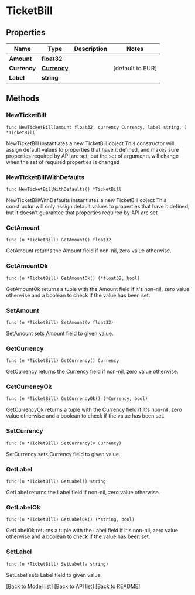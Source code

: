 # TicketBill

## Properties

Name | Type | Description | Notes
------------ | ------------- | ------------- | -------------
**Amount** | **float32** |  | 
**Currency** | [**Currency**](Currency.md) |  | [default to EUR]
**Label** | **string** |  | 

## Methods

### NewTicketBill

`func NewTicketBill(amount float32, currency Currency, label string, ) *TicketBill`

NewTicketBill instantiates a new TicketBill object
This constructor will assign default values to properties that have it defined,
and makes sure properties required by API are set, but the set of arguments
will change when the set of required properties is changed

### NewTicketBillWithDefaults

`func NewTicketBillWithDefaults() *TicketBill`

NewTicketBillWithDefaults instantiates a new TicketBill object
This constructor will only assign default values to properties that have it defined,
but it doesn't guarantee that properties required by API are set

### GetAmount

`func (o *TicketBill) GetAmount() float32`

GetAmount returns the Amount field if non-nil, zero value otherwise.

### GetAmountOk

`func (o *TicketBill) GetAmountOk() (*float32, bool)`

GetAmountOk returns a tuple with the Amount field if it's non-nil, zero value otherwise
and a boolean to check if the value has been set.

### SetAmount

`func (o *TicketBill) SetAmount(v float32)`

SetAmount sets Amount field to given value.


### GetCurrency

`func (o *TicketBill) GetCurrency() Currency`

GetCurrency returns the Currency field if non-nil, zero value otherwise.

### GetCurrencyOk

`func (o *TicketBill) GetCurrencyOk() (*Currency, bool)`

GetCurrencyOk returns a tuple with the Currency field if it's non-nil, zero value otherwise
and a boolean to check if the value has been set.

### SetCurrency

`func (o *TicketBill) SetCurrency(v Currency)`

SetCurrency sets Currency field to given value.


### GetLabel

`func (o *TicketBill) GetLabel() string`

GetLabel returns the Label field if non-nil, zero value otherwise.

### GetLabelOk

`func (o *TicketBill) GetLabelOk() (*string, bool)`

GetLabelOk returns a tuple with the Label field if it's non-nil, zero value otherwise
and a boolean to check if the value has been set.

### SetLabel

`func (o *TicketBill) SetLabel(v string)`

SetLabel sets Label field to given value.



[[Back to Model list]](../README.md#documentation-for-models) [[Back to API list]](../README.md#documentation-for-api-endpoints) [[Back to README]](../README.md)


